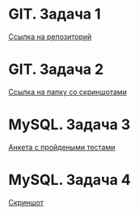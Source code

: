 # GIT. Задача 1

[Ссылка на репозиторий](https://github.com/E-AK/git_tutorial)

# GIT. Задача 2

[Ссылка на папку со скриншотами](/task%202/)

# MySQL. Задача 3

[Анкета с пройдеными тестами](https://www.sololearn.com/profile/29625540)

# MySQL. Задача 4

[Скриншот](./task%203)
